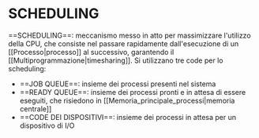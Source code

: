 # SCHEDULING
==SCHEDULING==: meccanismo messo in atto per massimizzare l'utilizzo della CPU, che consiste nel passare rapidamente dall'esecuzione di un [[Processo|processo]] al successivo, garantendo il [[Multiprogrammazione|timesharing]].
Si utilizzano tre code per lo scheduling:
- ==JOB QUEUE==: insieme dei processi presenti nel sistema
- ==READY QUEUE==: insieme dei processi pronti e in attesa di essere eseguiti, che risiedono in [[Memoria_principale_processi|memoria centrale]]
- ==CODE DEI DISPOSITIVI==: insieme dei processi in attesa per un dispositivo di I/O